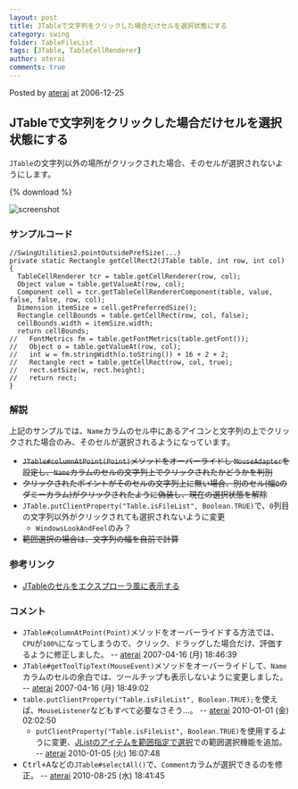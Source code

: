 ```yaml
---
layout: post
title: JTableで文字列をクリックした場合だけセルを選択状態にする
category: swing
folder: TableFileList
tags: [JTable, TableCellRenderer]
author: aterai
comments: true
---
```


Posted by [aterai](http://terai.xrea.jp/aterai.html) at 2006-12-25

## JTableで文字列をクリックした場合だけセルを選択状態にする
`JTable`の文字列以外の場所がクリックされた場合、そのセルが選択されないようにします。

{% download %}

![screenshot](https://lh3.googleusercontent.com/_9Z4BYR88imo/TQTUdT6R-SI/AAAAAAAAAmE/AYebcaiE77Y/s800/TableFileList.png)

### サンプルコード
<pre class="prettyprint"><code>//SwingUtilities2.pointOutsidePrefSize(...)
private static Rectangle getCellRect2(JTable table, int row, int col) {
  TableCellRenderer tcr = table.getCellRenderer(row, col);
  Object value = table.getValueAt(row, col);
  Component cell = tcr.getTableCellRendererComponent(table, value, false, false, row, col);
  Dimension itemSize = cell.getPreferredSize();
  Rectangle cellBounds = table.getCellRect(row, col, false);
  cellBounds.width = itemSize.width;
  return cellBounds;
//   FontMetrics fm = table.getFontMetrics(table.getFont());
//   Object o = table.getValueAt(row, col);
//   int w = fm.stringWidth(o.toString()) + 16 + 2 + 2;
//   Rectangle rect = table.getCellRect(row, col, true);
//   rect.setSize(w, rect.height);
//   return rect;
}
</code></pre>

### 解説
上記のサンプルでは、`Name`カラムのセル中にあるアイコンと文字列の上でクリックされた場合のみ、そのセルが選択されるようになっています。

- ~~`JTable#columnAtPoint(Point)`メソッドをオーバーライドし `MouseAdapter`を設定し、`Name`カラムのセルの文字列上でクリックされたかどうかを判別~~
- ~~クリックされたポイントがそのセルの文字列上に無い場合、別のセル(幅`0`のダミーカラム)がクリックされたように偽装し、現在の選択状態を解除~~
- `JTable.putClientProperty("Table.isFileList", Boolean.TRUE)`で、`0`列目の文字列以外がクリックされても選択されないように変更
    - `WindowsLookAndFeel`のみ？
- ~~範囲選択の場合は、文字列の幅を自前で計算~~

<!-- dummy comment line for breaking list -->

### 参考リンク
- [JTableのセルをエクスプローラ風に表示する](http://terai.xrea.jp/Swing/ExplorerLikeTable.html)

<!-- dummy comment line for breaking list -->

### コメント
- `JTable#columnAtPoint(Point)`メソッドをオーバーライドする方法では、`CPU`が`100%`になってしまうので、クリック、ドラッグした場合だけ、評価するように修正しました。 -- [aterai](http://terai.xrea.jp/aterai.html) 2007-04-16 (月) 18:46:39
- `JTable#getToolTipText(MouseEvent)`メソッドをオーバーライドして、`Name`カラムのセルの余白では、ツールチップも表示しないように変更しました。 -- [aterai](http://terai.xrea.jp/aterai.html) 2007-04-16 (月) 18:49:02
- `table.putClientProperty("Table.isFileList", Boolean.TRUE);`を使えば、`MouseListener`などもすべて必要なさそう…。 -- [aterai](http://terai.xrea.jp/aterai.html) 2010-01-01 (金) 02:02:50
    - `putClientProperty("Table.isFileList", Boolean.TRUE)`を使用するように変更、[JListのアイテムを範囲指定で選択](http://terai.xrea.jp/Swing/RubberBanding.html)での範囲選択機能を追加。 -- [aterai](http://terai.xrea.jp/aterai.html) 2010-01-05 (火) 16:07:48
- <kbd>Ctrl+A</kbd>などの`JTable#selectAll()`で、`Comment`カラムが選択できるのを修正。 -- [aterai](http://terai.xrea.jp/aterai.html) 2010-08-25 (水) 18:41:45

<!-- dummy comment line for breaking list -->

